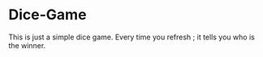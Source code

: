 # Dice-Game
This is just a simple dice game. Every time you refresh ; it tells you who is the winner.
